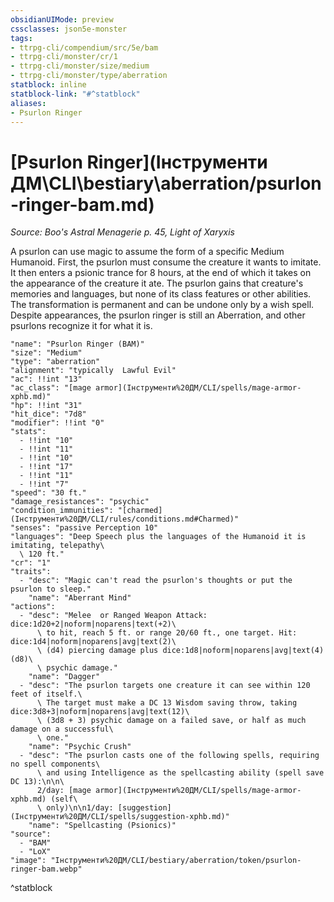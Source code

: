 ```yaml
---
obsidianUIMode: preview
cssclasses: json5e-monster
tags:
- ttrpg-cli/compendium/src/5e/bam
- ttrpg-cli/monster/cr/1
- ttrpg-cli/monster/size/medium
- ttrpg-cli/monster/type/aberration
statblock: inline
statblock-link: "#^statblock"
aliases:
- Psurlon Ringer
---
```

# [Psurlon Ringer](Інструменти ДМ\CLI\bestiary\aberration/psurlon-ringer-bam.md)
*Source: Boo's Astral Menagerie p. 45, Light of Xaryxis*  

A psurlon can use magic to assume the form of a specific Medium Humanoid. First, the psurlon must consume the creature it wants to imitate. It then enters a psionic trance for 8 hours, at the end of which it takes on the appearance of the creature it ate. The psurlon gains that creature's memories and languages, but none of its class features or other abilities. The transformation is permanent and can be undone only by a wish spell. Despite appearances, the psurlon ringer is still an Aberration, and other psurlons recognize it for what it is.

```statblock
"name": "Psurlon Ringer (BAM)"
"size": "Medium"
"type": "aberration"
"alignment": "typically  Lawful Evil"
"ac": !!int "13"
"ac_class": "[mage armor](Інструменти%20ДМ/CLI/spells/mage-armor-xphb.md)"
"hp": !!int "31"
"hit_dice": "7d8"
"modifier": !!int "0"
"stats":
  - !!int "10"
  - !!int "11"
  - !!int "10"
  - !!int "17"
  - !!int "11"
  - !!int "7"
"speed": "30 ft."
"damage_resistances": "psychic"
"condition_immunities": "[charmed](Інструменти%20ДМ/CLI/rules/conditions.md#Charmed)"
"senses": "passive Perception 10"
"languages": "Deep Speech plus the languages of the Humanoid it is imitating, telepathy\
  \ 120 ft."
"cr": "1"
"traits":
  - "desc": "Magic can't read the psurlon's thoughts or put the psurlon to sleep."
    "name": "Aberrant Mind"
"actions":
  - "desc": "Melee  or Ranged Weapon Attack: dice:1d20+2|noform|noparens|text(+2)\
      \ to hit, reach 5 ft. or range 20/60 ft., one target. Hit: dice:1d4|noform|noparens|avg|text(2)\
      \ (d4) piercing damage plus dice:1d8|noform|noparens|avg|text(4) (d8)\
      \ psychic damage."
    "name": "Dagger"
  - "desc": "The psurlon targets one creature it can see within 120 feet of itself.\
      \ The target must make a DC 13 Wisdom saving throw, taking dice:3d8+3|noform|noparens|avg|text(12)\
      \ (3d8 + 3) psychic damage on a failed save, or half as much damage on a successful\
      \ one."
    "name": "Psychic Crush"
  - "desc": "The psurlon casts one of the following spells, requiring no spell components\
      \ and using Intelligence as the spellcasting ability (spell save DC 13):\n\n\
      2/day: [mage armor](Інструменти%20ДМ/CLI/spells/mage-armor-xphb.md) (self\
      \ only)\n\n1/day: [suggestion](Інструменти%20ДМ/CLI/spells/suggestion-xphb.md)"
    "name": "Spellcasting (Psionics)"
"source":
  - "BAM"
  - "LoX"
"image": "Інструменти%20ДМ/CLI/bestiary/aberration/token/psurlon-ringer-bam.webp"
```
^statblock